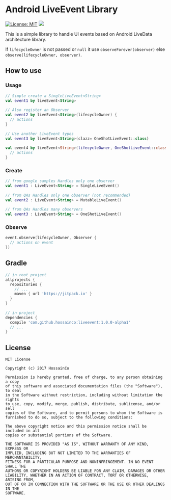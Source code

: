 # Android LiveEvent Library
[![License: MIT](https://img.shields.io/badge/License-MIT-brightgreen.svg)](https://opensource.org/licenses/MIT)
[![](https://jitpack.io/v/HossainCo/LiveEvent.svg)](https://jitpack.io/#HossainCo/LiveEvent)

This is a simple library to handle UI events based on Android LiveData architecture library.

If `lifecycleOwner` is  not passed or `null` it use `observeForever(observer)` else `observe(lifecycleOwner, observer)`.

## How to use
### Usage
```kotlin
// Simple create a SingleLiveEvent<String>
val event1 by liveEvent<String>
 
// Also register an Observer
val event2 by liveEvent<String>(lifecycleOwner) {
  // actions
}
 
// Use another LiveEvent types
val event3 by liveEvent<String>(clazz= OneShotLiveEvent::class)
 
val event4 by liveEvent<String>(lifecycleOwner, OneShotLiveEvent::class) {
  // actions
}
```
 
### Create
```kotlin
// from google samples Handles only one observer
val event1 : LiveEvent<String> = SingleLiveEvent()
 
// from QAs Handles only one observer (not recommended)
val event2 : LiveEvent<String> = MutableLiveEvent()
 
// from QAs Handles many observers
val event3 : LiveEvent<String> = OneShotLiveEvent() 
```
 
### Observe
```kotlin
event.observe(lifecycleOwner, Observer {
  // actions on event
})
```

## Gradle
```Groovy
// in root project
allprojects {
  repositories {
    // ...
    maven { url 'https://jitpack.io' }
  }
}
 
// in project
dependencies {
  compile 'com.github.hossainco:liveevent:1.0.0-alpha1'
  // ...
}
```

## License
```text
MIT License
 
Copyright (c) 2017 HossainCo
 
Permission is hereby granted, free of charge, to any person obtaining a copy
of this software and associated documentation files (the "Software"), to deal
in the Software without restriction, including without limitation the rights
to use, copy, modify, merge, publish, distribute, sublicense, and/or sell
copies of the Software, and to permit persons to whom the Software is
furnished to do so, subject to the following conditions:
 
The above copyright notice and this permission notice shall be included in all
copies or substantial portions of the Software.
 
THE SOFTWARE IS PROVIDED "AS IS", WITHOUT WARRANTY OF ANY KIND, EXPRESS OR
IMPLIED, INCLUDING BUT NOT LIMITED TO THE WARRANTIES OF MERCHANTABILITY,
FITNESS FOR A PARTICULAR PURPOSE AND NONINFRINGEMENT. IN NO EVENT SHALL THE
AUTHORS OR COPYRIGHT HOLDERS BE LIABLE FOR ANY CLAIM, DAMAGES OR OTHER
LIABILITY, WHETHER IN AN ACTION OF CONTRACT, TORT OR OTHERWISE, ARISING FROM,
OUT OF OR IN CONNECTION WITH THE SOFTWARE OR THE USE OR OTHER DEALINGS IN THE
SOFTWARE.
```
